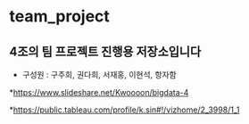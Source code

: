 # team_project
## 4조의 팀 프로젝트 진행용 저장소입니다
* 구성원 : 구주희, 권다희, 서재홍, 이현석, 항자함


*https://www.slideshare.net/Kwoooon/bigdata-4

*https://public.tableau.com/profile/k.sin#!/vizhome/2_3998/1_1
